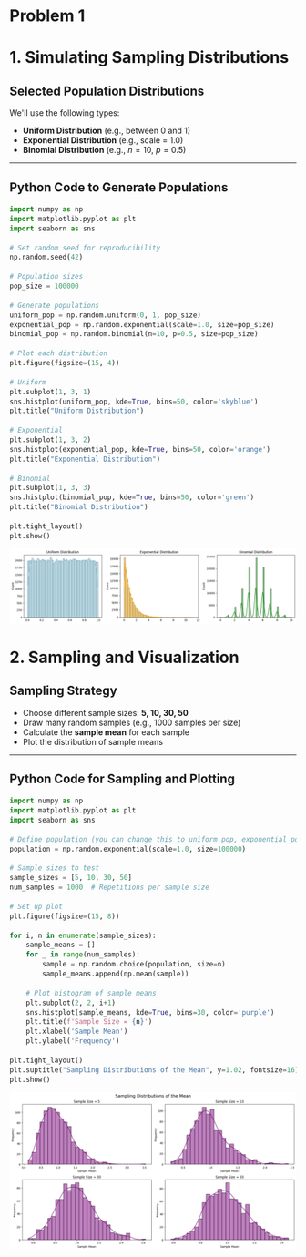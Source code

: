 # Problem 1
# **1. Simulating Sampling Distributions**

## **Selected Population Distributions**

We'll use the following types:

- **Uniform Distribution** (e.g., between 0 and 1)
- **Exponential Distribution** (e.g., scale = 1.0)
- **Binomial Distribution** (e.g., $n = 10$, $p = 0.5$)

---

## **Python Code to Generate Populations**

```python
import numpy as np
import matplotlib.pyplot as plt
import seaborn as sns

# Set random seed for reproducibility
np.random.seed(42)

# Population sizes
pop_size = 100000

# Generate populations
uniform_pop = np.random.uniform(0, 1, pop_size)
exponential_pop = np.random.exponential(scale=1.0, size=pop_size)
binomial_pop = np.random.binomial(n=10, p=0.5, size=pop_size)

# Plot each distribution
plt.figure(figsize=(15, 4))

# Uniform
plt.subplot(1, 3, 1)
sns.histplot(uniform_pop, kde=True, bins=50, color='skyblue')
plt.title("Uniform Distribution")

# Exponential
plt.subplot(1, 3, 2)
sns.histplot(exponential_pop, kde=True, bins=50, color='orange')
plt.title("Exponential Distribution")

# Binomial
plt.subplot(1, 3, 3)
sns.histplot(binomial_pop, kde=True, bins=50, color='green')
plt.title("Binomial Distribution")

plt.tight_layout()
plt.show()
```
![alt text](image.png)




# **2. Sampling and Visualization**

## **Sampling Strategy**

- Choose different sample sizes: **5, 10, 30, 50**
- Draw many random samples (e.g., 1000 samples per size)
- Calculate the **sample mean** for each sample
- Plot the distribution of sample means

---

## **Python Code for Sampling and Plotting**

```python
import numpy as np
import matplotlib.pyplot as plt
import seaborn as sns

# Define population (you can change this to uniform_pop, exponential_pop, etc.)
population = np.random.exponential(scale=1.0, size=100000)

# Sample sizes to test
sample_sizes = [5, 10, 30, 50]
num_samples = 1000  # Repetitions per sample size

# Set up plot
plt.figure(figsize=(15, 8))

for i, n in enumerate(sample_sizes):
    sample_means = []
    for _ in range(num_samples):
        sample = np.random.choice(population, size=n)
        sample_means.append(np.mean(sample))
    
    # Plot histogram of sample means
    plt.subplot(2, 2, i+1)
    sns.histplot(sample_means, kde=True, bins=30, color='purple')
    plt.title(f'Sample Size = {n}')
    plt.xlabel('Sample Mean')
    plt.ylabel('Frequency')

plt.tight_layout()
plt.suptitle("Sampling Distributions of the Mean", y=1.02, fontsize=16)
plt.show()
```
![alt text](image-1.png)
